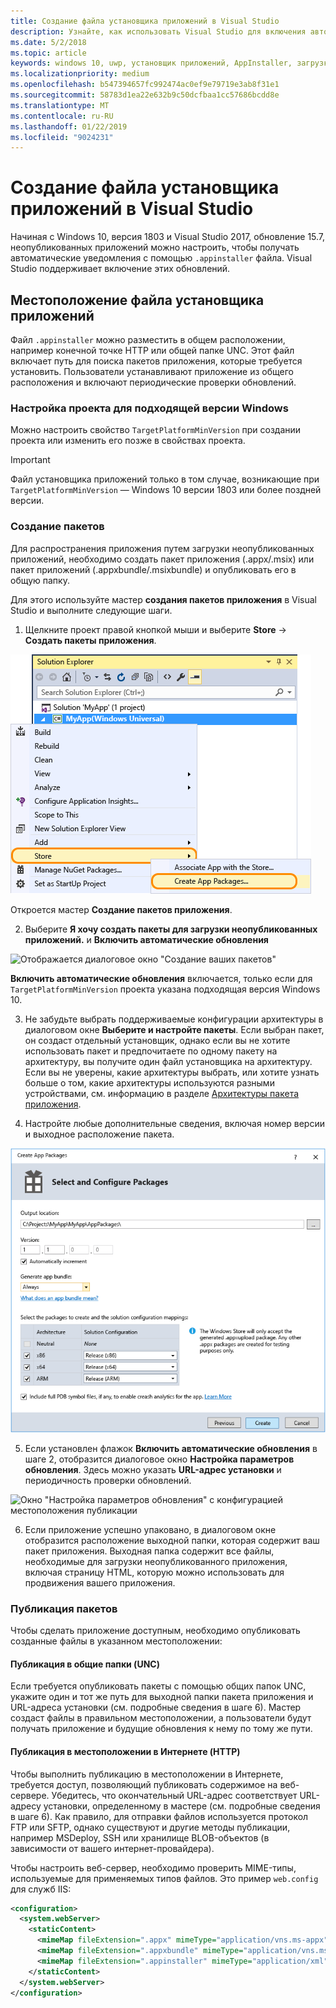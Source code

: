 ```yaml
---
title: Создание файла установщика приложений в Visual Studio
description: Узнайте, как использовать Visual Studio для включения автоматических обновлений с помощью файла .appinstaller.
ms.date: 5/2/2018
ms.topic: article
keywords: windows 10, uwp, установщик приложений, AppInstaller, загрузка неопубликованного приложения
ms.localizationpriority: medium
ms.openlocfilehash: b547394657fc992474ac0ef9e79719e3ab8f31e1
ms.sourcegitcommit: 58783d1ea22e632b9c50dcfbaa1cc57686bcdd8e
ms.translationtype: MT
ms.contentlocale: ru-RU
ms.lasthandoff: 01/22/2019
ms.locfileid: "9024231"
---
```

# <a name="create-an-app-installer-file-with-visual-studio"></a>Создание файла установщика приложений в Visual Studio

Начиная с Windows 10, версия 1803 и Visual Studio 2017, обновление 15.7, неопубликованных приложений можно настроить, чтобы получать автоматические уведомления с помощью `.appinstaller` файла. Visual Studio поддерживает включение этих обновлений.

## <a name="app-installer-file-location"></a>Местоположение файла установщика приложений
Файл `.appinstaller` можно разместить в общем расположении, например конечной точке HTTP или общей папке UNC. Этот файл включает путь для поиска пакетов приложения, которые требуется установить. Пользователи устанавливают приложение из общего расположения и включают периодические проверки обновлений. 


### <a name="configure-the-project-to-target-the-correct-windows-version"></a>Настройка проекта для подходящей версии Windows

Можно настроить свойство `TargetPlatformMinVersion` при создании проекта или изменить его позже в свойствах проекта. 

>[!IMPORTANT]
> Файл установщика приложений только в том случае, возникающие при `TargetPlatformMinVersion` — Windows 10 версии 1803 или более поздней версии.


### <a name="create-packages"></a>Создание пакетов

Для распространения приложения путем загрузки неопубликованных приложений, необходимо создать пакет приложения (.appx/.msix) или пакет приложений (.appxbundle/.msixbundle) и опубликовать его в общую папку.

Для этого используйте мастер **создания пакетов приложения** в Visual Studio и выполните следующие шаги.

1. Щелкните проект правой кнопкой мыши и выберите **Store** -> **Создать пакеты приложения**.  

![Контекстное меню с возможностью перехода в мастер создания пакетов приложений](images/packaging-screen2.jpg)   

Откроется мастер **Создание пакетов приложения**.

2. Выберите **Я хочу создать пакеты для загрузки неопубликованных приложений.** и **Включить автоматические обновления**  

![Отображается диалоговое окно "Создание ваших пакетов"](images/select-sideloading.png)  

**Включить автоматические обновления** включается, только если для `TargetPlatformMinVersion` проекта указана подходящая версия Windows 10.

3. Не забудьте выбрать поддерживаемые конфигурации архитектуры в диалоговом окне **Выберите и настройте пакеты**. Если выбран пакет, он создаст отдельный установщик, однако если вы не хотите использовать пакет и предпочитаете по одному пакету на архитектуру, вы получите один файл установщика на архитектуру.  Если вы не уверены, какие архитектуры выбрать, или хотите узнать больше о том, какие архитектуры используются разными устройствами, см. информацию в разделе [Архитектуры пакета приложения](device-architecture.md).

4. Настройте любые дополнительные сведения, включая номер версии и выходное расположение пакета.

![Окно "Создание пакетов приложений" с конфигурацией пакета](images/packaging-screen5.jpg)  

5. Если установлен флажок **Включить автоматические обновления** в шаге 2, отобразится диалоговое окно **Настройка параметров обновления**. Здесь можно указать **URL-адрес установки** и периодичность проверки обновлений.

![Окно "Настройка параметров обновления" с конфигурацией местоположения публикации](images/sideloading-screen.png)  

6. Если приложение успешно упаковано, в диалоговом окне отобразится расположение выходной папки, которая содержит ваш пакет приложения. Выходная папка содержит все файлы, необходимые для загрузки неопубликованного приложения, включая страницу HTML, которую можно использовать для продвижения вашего приложения.

### <a name="publish-packages"></a>Публикация пакетов

Чтобы сделать приложение доступным, необходимо опубликовать созданные файлы в указанном местоположении:

#### <a name="publish-to-shared-folders-unc"></a>Публикация в общие папки (UNC)

Если требуется опубликовать пакеты с помощью общих папок UNC, укажите один и тот же путь для выходной папки пакета приложения и URL-адреса установки (см. подробные сведения в шаге 6). Мастер создаст файлы в правильном местоположении, а пользователи будут получать приложение и будущие обновления к нему по тому же пути.

#### <a name="publish-to-a-web-location-http"></a>Публикация в местоположении в Интернете (HTTP)

Чтобы выполнить публикацию в местоположении в Интернете, требуется доступ, позволяющий публиковать содержимое на веб-сервере. Убедитесь, что окончательный URL-адрес соответствует URL-адресу установки, определенному в мастере (см. подробные сведения в шаге 6). Как правило, для отправки файлов используется протокол FTP или SFTP, однако существуют и другие методы публикации, например MSDeploy, SSH или хранилище BLOB-объектов (в зависимости от вашего интернет-провайдера).

Чтобы настроить веб-сервер, необходимо проверить MIME-типы, используемые для применяемых типов файлов. Это пример `web.config` для служб IIS:

```xml
<configuration>
  <system.webServer>
    <staticContent>
      <mimeMap fileExtension=".appx" mimeType="application/vns.ms-appx" />
      <mimeMap fileExtension=".appxbundle" mimeType="application/vns.ms-appx" />
      <mimeMap fileExtension=".appinstaller" mimeType="application/xml" />
    </staticContent>  
  </system.webServer>  
</configuration>
```





















